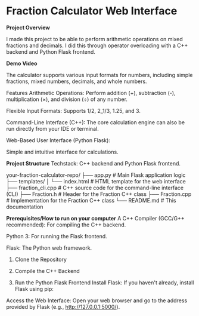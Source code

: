 # Fraction Calculator Web Interface

**Project Overview**

I made this project to be able to perform arithmetic operations on mixed fractions and decimals. I did this through operator overloading with a C++ backend and Python Flask frontend. 

**Demo Video**

The calculator supports various input formats for numbers, including simple fractions, mixed numbers, decimals, and whole numbers.

Features
Arithmetic Operations: Perform addition (+), subtraction (-), multiplication (×), and division (÷) of any number. 

Flexible Input Formats: Supports 1/2, 2_1/3, 1.25, and 3.

Command-Line Interface (C++): The core calculation engine can also be run directly from your IDE or terminal.

Web-Based User Interface (Python Flask):

Simple and intuitive interface for calculations.

**Project Structure**
Techstack: C++ backend and Python Flask frontend.

your-fraction-calculator-repo/
├── app.py                  # Main Flask application logic
├── templates/
│   └── index.html          # HTML template for the web interface
├── fraction_cli.cpp        # C++ source code for the command-line interface (CLI)
├── Fraction.h              # Header for the Fraction C++ class
├── Fraction.cpp            # Implementation for the Fraction C++ class
└── README.md               # This documentation

**Prerequisites/How to run on your computer**
A C++ Compiler (GCC/G++ recommended): For compiling the C++ backend.

Python 3: For running the Flask frontend.

Flask: The Python web framework.

1. Clone the Repository 

2. Compile the C++ Backend

3. Run the Python Flask Frontend
Install Flask: If you haven't already, install Flask using pip:

Access the Web Interface: Open your web browser and go to the address provided by Flask (e.g., http://127.0.0.1:5000/).
